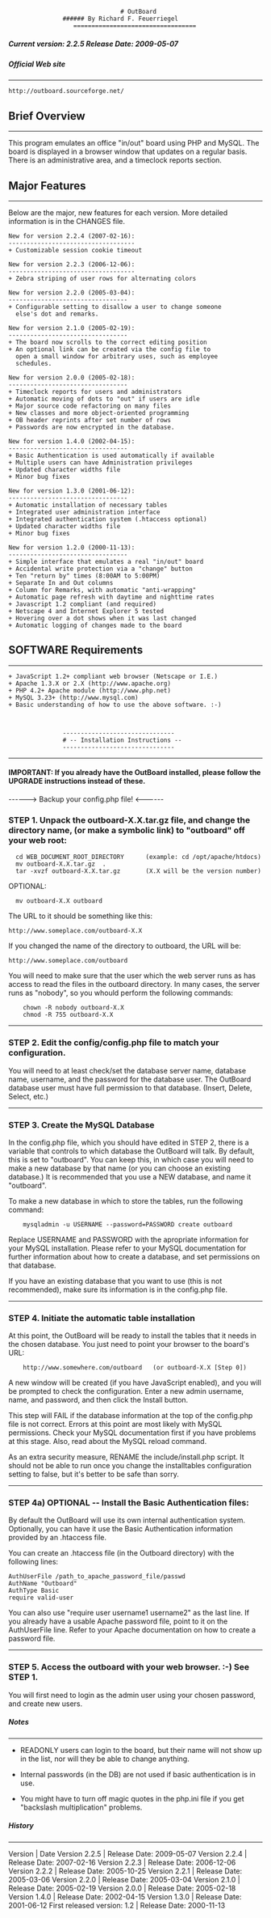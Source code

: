 
                                   # OutBoard
		           ###### By Richard F. Feuerriegel
                      ==================================

##### Current version: 2.2.5                            Release Date: 2009-05-07


##### Official Web site
-----------------
	http://outboard.sourceforge.net/


## Brief Overview
--------------
This program emulates an office "in/out" board using PHP and MySQL. The
board is displayed in a browser window that updates on a regular basis.
There is an administrative area, and a timeclock reports section.


## Major Features
--------------
Below are the major, new features for each version. More detailed
information is in the CHANGES file.

	New for version 2.2.4 (2007-02-16):
	-----------------------------------
	+ Customizable session cookie timeout

	New for version 2.2.3 (2006-12-06):
	-----------------------------------
	+ Zebra striping of user rows for alternating colors

	New for version 2.2.0 (2005-03-04):
	---------------------------------
	+ Configurable setting to disallow a user to change someone
	  else's dot and remarks.

	New for version 2.1.0 (2005-02-19):
	---------------------------------
	+ The board now scrolls to the correct editing position
	+ An optional link can be created via the config file to 
	  open a small window for arbitrary uses, such as employee 
	  schedules.

	New for version 2.0.0 (2005-02-18):
	---------------------------------
	+ Timeclock reports for users and administrators
	+ Automatic moving of dots to "out" if users are idle
	+ Major source code refactoring on many files
	+ New classes and more object-oriented programming
	+ OB header reprints after set number of rows
	+ Passwords are now encrypted in the database.

	New for version 1.4.0 (2002-04-15):
	---------------------------------
	+ Basic Authentication is used automatically if available
	+ Multiple users can have Administration privileges
	+ Updated character widths file
	+ Minor bug fixes

	New for version 1.3.0 (2001-06-12):
	---------------------------------
	+ Automatic installation of necessary tables
	+ Integrated user administration interface
	+ Integrated authentication system (.htaccess optional)
	+ Updated character widths file
	+ Minor bug fixes 

	New for version 1.2.0 (2000-11-13):
	---------------------------------
	+ Simple interface that emulates a real "in/out" board
	+ Accidental write protection via a "change" button
	+ Ten "return by" times (8:00AM to 5:00PM)
	+ Separate In and Out columns
	+ Column for Remarks, with automatic "anti-wrapping" 
	+ Automatic page refresh with daytime and nighttime rates
	+ Javascript 1.2 compliant (and required)
	+ Netscape 4 and Internet Explorer 5 tested
	+ Hovering over a dot shows when it was last changed
	+ Automatic logging of changes made to the board

## SOFTWARE Requirements
---------------------
	+ JavaScript 1.2+ compliant web browser (Netscape or I.E.)
	+ Apache 1.3.X or 2.X (http://www.apache.org)
	+ PHP 4.2+ Apache module (http://www.php.net)
	+ MySQL 3.23+ (http://www.mysql.com)
	+ Basic understanding of how to use the above software. :-)



                   -------------------------------
                   # -- Installation Instructions --
                   -------------------------------

-----------------------------------------------------------------------
#### IMPORTANT: If you already have the OutBoard installed, please follow the UPGRADE instructions instead of these. 

------> Backup your config.php file! <------


### STEP 1.  Unpack the outboard-X.X.tar.gz file, and change the directory name, (or make a symbolic link) to "outboard" off your web root:
```
  cd WEB_DOCUMENT_ROOT_DIRECTORY      (example: cd /opt/apache/htdocs)
  mv outboard-X.X.tar.gz  .
  tar -xvzf outboard-X.X.tar.gz       (X.X will be the version number)
```

OPTIONAL:
```
  mv outboard-X.X outboard
```

The URL to it should be something like this:

	http://www.someplace.com/outboard-X.X

If you changed the name of the directory to outboard, the URL will be:

	http://www.someplace.com/outboard

You will need to make sure that the user which the web server runs as has access to read the files in the outboard directory. In many cases, the server runs as "nobody", so you whould perform the following commands:
```
	chown -R nobody outboard-X.X
	chmod -R 755 outboard-X.X
```

-----------------------------------------------------------------------
### STEP 2. Edit the config/config.php file to match your configuration. 

You will need to at least check/set the database server name, database name, username, and the password for the database user. The OutBoard database user must have full permission to that database. (Insert, Delete, Select, etc.)


-----------------------------------------------------------------------
### STEP 3. Create the MySQL Database 

In the config.php file, which you should have edited in STEP 2, there is a variable that controls to which database the OutBoard will talk.
By default, this is set to "outboard". You can keep this, in which case you will need to make a new database by that name (or you can choose an existing database.) It is recommended that you use a NEW database, and name it "outboard".

To make a new database in which to store the tables, run the following command:
```
	mysqladmin -u USERNAME --password=PASSWORD create outboard
```
Replace USERNAME and PASSWORD with the apropriate information for your MySQL installation. Please refer to your MySQL documentation for further information about how to create a database, and set permissions on that database. 

If you have an existing database that you want to use (this is not recommended), make sure its information is in the config.php file.
   

-----------------------------------------------------------------------
### STEP 4. Initiate the automatic table installation

At this point, the OutBoard will be ready to install the tables that it needs in the chosen database. You just need to point your browser to the board's URL:
```
	http://www.somewhere.com/outboard   (or outboard-X.X [Step 0])
```
A new window will be created (if you have JavaScript enabled), and you will be prompted to check the configuration. Enter a new admin username, name, and password, and then click the Install button.

This step will FAIL if the database information at the top of the config.php file is not correct. Errors at this point are most likely with MySQL permissions. Check your MySQL documentation first if you have problems at this stage. Also, read about the MySQL reload command.

As an extra security measure, RENAME the include/install.php script. 
It should not be able to run once you change the installtables configuration setting to false, but it's better to be safe than sorry.

-----------------------------------------------------------------------
### STEP 4a) OPTIONAL -- Install the Basic Authentication files:

By default the OutBoard will use its own internal authentication system. Optionally, you can have it use the Basic Authentication information provided by an .htaccess file. 

You can create an .htaccess file (in the Outboard directory) with the following lines:
```
AuthUserFile /path_to_apache_password_file/passwd
AuthName "Outboard"
AuthType Basic
require valid-user
```
You can also use "require user username1 username2" as the last line. 
If you already have a usable Apache password file, point to it on the AuthUserFile line. Refer to your Apache documentation on how to create a password file.


-----------------------------------------------------------------------
### STEP 5. Access the outboard with your web browser. :-)  See STEP 1.

You will first need to login as the admin user using your chosen password, and create new users. 

##### Notes
-----

* READONLY users can login to the board, but their name will not show up in the list, nor will they be able to change anything.

* Internal passwords (in the DB) are not used if basic authentication is in use.

* You might have to turn off magic quotes in the php.ini file if you get "backslash multiplication" problems. 


##### History
-------
Version | Date
Version 2.2.5 |                                 Release Date: 2009-05-07
Version 2.2.4 |                                 Release Date: 2007-02-16
Version 2.2.3 |                                 Release Date: 2006-12-06
Version 2.2.2 |                                 Release Date: 2005-10-25
Version 2.2.1 |                                 Release Date: 2005-03-06
Version 2.2.0 |                                 Release Date: 2005-03-04
Version 2.1.0 |                                 Release Date: 2005-02-19
Version 2.0.0 |                                 Release Date: 2005-02-18
Version 1.4.0 |                                 Release Date: 2002-04-15
Version 1.3.0 |                                 Release Date: 2001-06-12
First released version: 1.2 |                   Release Date: 2000-11-13

